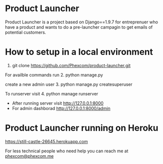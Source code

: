 # Product Launcher 
Product Launcher is a project based on Django==1.9.7 for entreprenuer who have  a product and wants to do a pre-launcher campagin to get emails of potential customers.

# How to setup in a local environment 

1. git clone https://github.com/Phexcom/product-launcher.git

 For availble commands run
2. python manage.py

 create a new admin user
3. python manage.py createsuperuser

 To runserver visit 
4. python manage runserver

- After running server visit http://127.0.0.1:8000
- For admin dashborad http://127.0.0.1:8000/admin

# Product Launcher running on Heroku
 https://still-castle-26645.herokuapp.com

For less technical people who need help you can reach me at
phexcom@phexcom.me 
